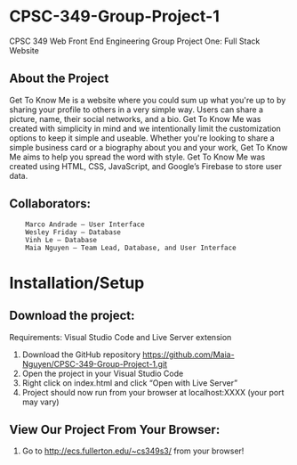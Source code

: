# CPSC-349-Group-Project-1
CPSC 349 Web Front End Engineering Group Project One: Full Stack Website

## About the Project
Get To Know Me is a website where you could sum up what you're up to by sharing your profile to others in a very simple way. Users can share a picture, name, their social networks, and a bio. Get To Know Me was created with simplicity in mind and we intentionally limit the customization options to keep it simple and useable. Whether you're looking to share a simple business card or a biography about you and your work, Get To Know Me aims to help you spread the word with style.
Get To Know Me was created using HTML, CSS, JavaScript, and Google’s Firebase to store user data.

## Collaborators:
```
	Marco Andrade – User Interface
	Wesley Friday – Database
	Vinh Le – Database
	Maia Nguyen – Team Lead, Database, and User Interface
  ```
# Installation/Setup
## Download the project:
Requirements: Visual Studio Code and Live Server extension	
1. Download the GitHub repository https://github.com/Maia-Nguyen/CPSC-349-Group-Project-1.git 
2. Open the project in your Visual Studio Code
3. Right click on index.html and click “Open with Live Server”
4. Project should now run from your browser at localhost:XXXX (your port may vary)
## View Our Project From Your Browser:
1. Go to http://ecs.fullerton.edu/~cs349s3/  from your browser!
